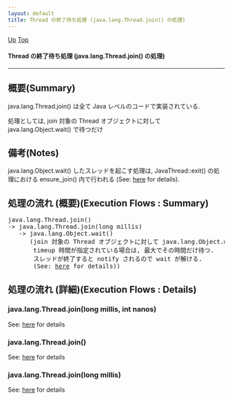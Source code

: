 ```yaml
---
layout: default
title: Thread の終了待ち処理 (java.lang.Thread.join() の処理)  
---
```

[Up](no1IkYYOWe.html) [Top](../index.html)

#### Thread の終了待ち処理 (java.lang.Thread.join() の処理)  

--- 
## 概要(Summary)
java.lang.Thread.join() は全て Java レベルのコードで実装されている.

処理としては, join 対象の Thread オブジェクトに対して java.lang.Object.wait() で待つだけ

## 備考(Notes)
java.lang.Object.wait() したスレッドを起こす処理は, 
JavaThread::exit() の処理における ensure_join() 内で行われる (See: [here](no2935w3j.html) for details).


## 処理の流れ (概要)(Execution Flows : Summary)
<div class="flow-abst"><pre>
java.lang.Thread.join()
-&gt; java.lang.Thread.join(long millis)
   -&gt; java.lang.Object.wait()
      (join 対象の Thread オブジェクトに対して java.lang.Object.wait() し, 終了するまで待つ.
       timeup 時間が指定されている場合は, 最大でその時間だけ待つ.
       スレッドが終了すると notify されるので wait が解ける.
       (See: <a href="no2935w3j.html">here</a> for details))
</pre></div>


## 処理の流れ (詳細)(Execution Flows : Details)
### java.lang.Thread.join(long millis, int nanos)
See: [here](no2114kZj.html) for details
### java.lang.Thread.join()
See: [here](no2114XPd.html) for details
### java.lang.Thread.join(long millis)
See: [here](no2114xjp.html) for details






